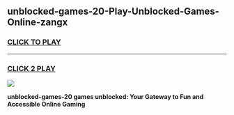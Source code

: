 
## unblocked-games-20-Play-Unblocked-Games-Online-zangx
<h3>
<a href="https://premium76.site?title=unblocked-games-20&ref=24A">CLICK TO PLAY</a></h3>
<hr>

<h3>
<a href="https://premium76.site?title=unblocked-games-20&ref=24A">CLICK 2 PLAY</a>
  
</h3>

<a href="https://premium76.site?title=unblocked-games-20&ref=24A"><img src="https://clearcache.store/games.png"></a>


**unblocked-games-20 games unblocked: Your Gateway to Fun and Accessible Online Gaming**
